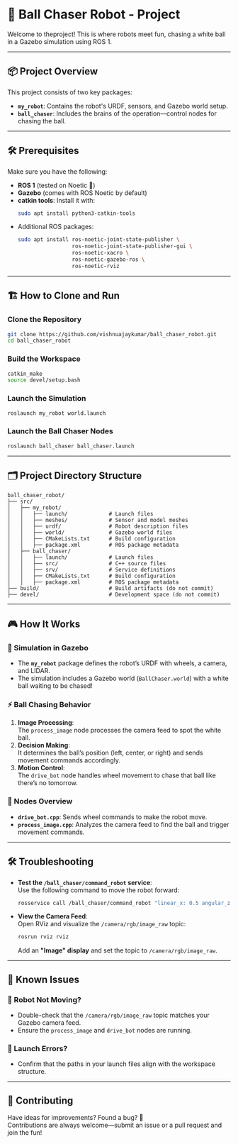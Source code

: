 # 🚀 Ball Chaser Robot - Project

Welcome to theproject! This is where robots meet fun, chasing a white ball in a Gazebo simulation using ROS 1. 

---

## 📦 Project Overview

This project consists of two key packages:

- **`my_robot`**: Contains the robot's URDF, sensors, and Gazebo world setup.
- **`ball_chaser`**: Includes the brains of the operation—control nodes for chasing the ball.

---

## 🛠️ Prerequisites

Make sure you have the following:

- **ROS 1** (tested on Noetic 🐢)
- **Gazebo** (comes with ROS Noetic by default)
- **catkin tools**: Install it with:
  ```bash
  sudo apt install python3-catkin-tools
  ```
- Additional ROS packages:
  ```bash
  sudo apt install ros-noetic-joint-state-publisher \
                   ros-noetic-joint-state-publisher-gui \
                   ros-noetic-xacro \
                   ros-noetic-gazebo-ros \
                   ros-noetic-rviz
  ```

---

## 🏗️ How to Clone and Run

### Clone the Repository
```bash
git clone https://github.com/vishnuajaykumar/ball_chaser_robot.git
cd ball_chaser_robot
```

### Build the Workspace
```bash
catkin_make
source devel/setup.bash
```

### Launch the Simulation
```bash
roslaunch my_robot world.launch
```

### Launch the Ball Chaser Nodes
```bash
roslaunch ball_chaser ball_chaser.launch
```

---

## 🗂️ Project Directory Structure

```
ball_chaser_robot/                   
├── src/                      
│   ├── my_robot/             
│   │   ├── launch/             # Launch files
│   │   ├── meshes/             # Sensor and model meshes
│   │   ├── urdf/               # Robot description files
│   │   ├── world/              # Gazebo world files
│   │   ├── CMakeLists.txt      # Build configuration
│   │   ├── package.xml         # ROS package metadata
│   ├── ball_chaser/          
│   │   ├── launch/             # Launch files
│   │   ├── src/                # C++ source files
│   │   ├── srv/                # Service definitions
│   │   ├── CMakeLists.txt      # Build configuration
│   │   ├── package.xml         # ROS package metadata
├── build/                      # Build artifacts (do not commit)
├── devel/                      # Development space (do not commit)
```

---

## 🎮 How It Works

### 🤖 Simulation in Gazebo
- The **`my_robot`** package defines the robot’s URDF with wheels, a camera, and LIDAR.
- The simulation includes a Gazebo world (`BallChaser.world`) with a white ball waiting to be chased!

### ⚡ Ball Chasing Behavior
1. **Image Processing**:  
   The `process_image` node processes the camera feed to spot the white ball.  
2. **Decision Making**:  
   It determines the ball’s position (left, center, or right) and sends movement commands accordingly.  
3. **Motion Control**:  
   The `drive_bot` node handles wheel movement to chase that ball like there’s no tomorrow.

### 🧠 Nodes Overview
- **`drive_bot.cpp`**: Sends wheel commands to make the robot move.  
- **`process_image.cpp`**: Analyzes the camera feed to find the ball and trigger movement commands.

---

## 🛠️ Troubleshooting

- **Test the `/ball_chaser/command_robot` service**:  
  Use the following command to move the robot forward:
  ```bash
  rosservice call /ball_chaser/command_robot "linear_x: 0.5 angular_z: 0.0"
  ```

- **View the Camera Feed**:  
  Open RViz and visualize the `/camera/rgb/image_raw` topic:
  ```bash
  rosrun rviz rviz
  ```
  Add an **"Image" display** and set the topic to `/camera/rgb/image_raw`.

---

## 🛑 Known Issues

### 🚗 Robot Not Moving?
- Double-check that the `/camera/rgb/image_raw` topic matches your Gazebo camera feed.
- Ensure the `process_image` and `drive_bot` nodes are running.

### 🚀 Launch Errors?
- Confirm that the paths in your launch files align with the workspace structure.

---

## 🤝 Contributing

Have ideas for improvements? Found a bug? 🐞  
Contributions are always welcome—submit an issue or a pull request and join the fun!
